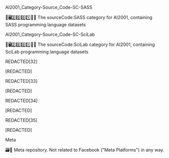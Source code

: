 
AI2001_Category-Source_Code-SC-SASS

🧠️🖥️2️⃣️0️⃣️0️⃣️1️⃣️💾️📜️ The sourceCode:SASS category for AI2001, containing SASS programming language datasets

AI2001_Category-Source_Code-SC-SciLab

🧠️🖥️2️⃣️0️⃣️0️⃣️1️⃣️💾️📜️ The sourceCode:SciLab category for AI2001, containing SciLab programming language datasets

REDACTED[32]

[REDACTED]

REDACTED[33]

[REDACTED]

REDACTED[34]

[REDACTED]

REDACTED[35]

[REDACTED]

Meta

🗃️📑️ Meta repository. Not related to Facebook ("Meta Platforms") in any way.

